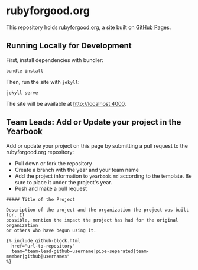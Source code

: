 # rubyforgood.org

This repository holds [rubyforgood.org](http://rubyforgood.org), a site built on [GitHub Pages](https://pages.github.com/).

## Running Locally for Development

First, install dependencies with bundler:

```
bundle install
```

Then, run the site with `jekyll`:

```
jekyll serve
```

The site will be available at [http://localhost:4000](http://localhost:4000).

## Team Leads: Add or Update your project in the Yearbook

Add or update your project on this page by submitting a pull request to the rubyforgood.org repository:

* Pull down or fork the repository
* Create a branch with the year and your team name
* Add the project information to `yearbook.md` according to the template. Be sure to place it under the project's year.
* Push and make a pull request


```
##### Title of the Project

Description of the project and the organization the project was built for. If
possible, mention the impact the project has had for the original organization
or others who have begun using it.

{% include github-block.html
  href="url-to-repository"
  team="team-lead-github-username|pipe-separated|team-member|github|usernames"
%}
```
